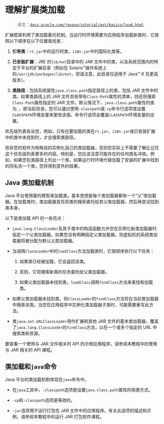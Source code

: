# 理解扩展类加载

> 译文：[`docs.oracle.com/javase/tutorial/ext/basics/load.html`](https://docs.oracle.com/javase/tutorial/ext/basics/load.html)

扩展框架利用了类加载委托机制。当运行时环境需要为应用程序加载新类时，它按照以下顺序在以下位置查找类：

1.  **引导类**：`rt.jar`中的运行时类，`i18n.jar`中的国际化类等。

1.  **已安装扩展**：JRE 的`lib/ext`目录中的 JAR 文件中的类，以及系统范围内的特定于平台的扩展目录（例如在 Solaris™操作系统上的`/usr/jdk/packages/lib/ext`，但请注意，此目录仅适用于 Java™ 6 及更高版本）。

1.  **类路径**：包括系统属性`java.class.path`指定路径上的类，包括 JAR 文件中的类。如果类路径上的 JAR 文件具有带有`Class-Path`属性的清单，则还将搜索`Class-Path`属性指定的 JAR 文件。默认情况下，`java.class.path`属性的值为`.`，即当前目录。您可以通过使用`-classpath`或`-cp`命令行选项或设置`CLASSPATH`环境变量来更改该值。命令行选项会覆盖`CLASSPATH`环境变量的设置。

优先级列表告诉您，例如，只有在要加载的类在`rt.jar`、`i18n.jar`或已安装扩展中的类中未找到时，才会搜索类路径。

除非您的软件为特殊目的实例化自己的类加载器，否则您实际上不需要了解比记住这个优先级列表更多的内容。特别是，您应该注意可能存在的任何类名冲突。例如，如果您在类路径上列出一个类，如果运行时环境代替加载了安装的扩展中找到的同名另一个类，您将得到意外的结果。

## Java 类加载机制

Java 平台使用委托模型来加载类。基本思想是每个类加载器都有一个“父”类加载器。在加载类时，类加载器首先将类的搜索委托给其父类加载器，然后再尝试找到类本身。

以下是类加载 API 的一些亮点：

+   `java.lang.ClassLoader`及其子类中的构造函数允许您在实例化新类加载器时指定一个父类加载器。如果您没有明确指定父类加载器，则虚拟机的系统类加载器将被分配为默认父类加载器。

+   当调用`ClassLoader`中的`loadClass`方法加载类时，它按顺序执行以下任务：

    1.  如果类已经被加载，它会返回该类。

    1.  否则，它将搜索新类的任务委托给父类加载器。

    1.  如果父类加载器未找到类，`loadClass`调用`findClass`方法来查找和加载类。

+   如果父类加载器未找到类，则`ClassLoader`的`findClass`方法将在当前类加载器中搜索该类。当您在应用程序中实例化类加载器子类时，可能需要重写此方法。

+   类`java.net.URLClassLoader`用作扩展和其他 JAR 文件的基本类加载器，覆盖了`java.lang.ClassLoader`的`findClass`方法，以在一个或多个指定的 URL 中搜索类和资源。

要查看一个使用与 JAR 文件相关的 API 的示例应用程序，请参阅本教程中的使用与 JAR 相关的 API 课程。

## 类加载和`java`命令

Java 平台的类加载机制体现在`java`命令中。

+   在`java`工具中，`-classpath`选项是设置`java.class.path`属性的简便方式。

+   `-cp`和`-classpath`选项是等效的。

+   `-jar`选项用于运行打包在 JAR 文件中的应用程序。有关此选项的描述和示例，请参阅本教程中的运行 JAR 打包软件课程。
